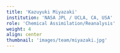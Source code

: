 ```yaml
---
title: 'Kazuyuki Miyazaki'
institution: 'NASA JPL / UCLA, CA, USA'
role: 'Chemical Assimilation/Reanalysis'
weight: 4
align: center
thumbnail: 'images/team/miyazaki.jpg'
---
```

